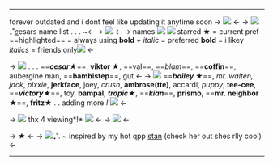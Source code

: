 ***
forever outdated and i dont feel like updating it anytime soon
-> ![](https://mikejima.crd.co/assets/images/gallery44/ba7b5aa1_original.png?v=7f0bb6df) <-
-> ![](https://mikejima.crd.co/assets/images/gallery18/a806ddaa.gif?v=7f0bb6df) ₊˚[*c*](https://rentry.co/killerboyfriend)esars name list . . . ~<-
-> ![](https://afton.carrd.co/assets/images/gallery02/237523cc.gif?v=c8dd3555) <-
-> names ![](https://mikejima.crd.co/assets/images/gallery18/a248c662.png?v=7f0bb6df)
![](https://mikejima.crd.co/assets/images/gallery18/b27e3d7f_original.gif?v=7f0bb6df) 
starred ★ = current pref
==highlighted== = always using
**bold** + *italic* = preferred
**bold** = i likey
*italics* = friends only![](https://mikejima.crd.co/assets/images/gallery18/ec7c7131_original.gif?v=7f0bb6df) <-

-> ![](https://mikejima.crd.co/assets/images/shadow/40f7b7b8.gif?v=0ef41667) . . . ==***cesar★***==, **viktor ★**, ==val==, ==*blam*==,
==**coffin**==, aubergine man, ==**bambistep**==, gut <-
-> ![](https://mikejima.crd.co/assets/images/gallery18/73fd8b06.gif?v=7f0bb6df) ==***bailey ★***==, *mr. walten, jack*, *pixxie*, **jerkface**, 
joey, *crush*, **ambrose(tte)**, accardi, *puppy*, 
**tee-cee**, ==***victory★***==, toy, **bampal**, ***tropic★***, 
==***kian***==, **prismo**, ==**mr. neighbor ★**==, **fritz★**
. . adding more *!* ![](https://mikejima.crd.co/assets/images/gallery18/c6386492_original.gif?v=7f0bb6df) <-

-> ![](https://mikejima.crd.co/assets/images/gallery18/810e1986.gif?v=7f0bb6df) thx 4 viewing*!* ![](https://mikejima.crd.co/assets/images/gallery01/f8d344be.png?v=7f0bb6df) <-
-> ![](https://mikejima.crd.co/assets/images/gallery62/5ed5c1db.png?v=7f0bb6df) <-

-> ★ <-
-> ![](https://mikejima.crd.co/assets/images/shadow/9a931b7f.gif?v=03449813)₊˚. ~ inspired by my hot qpp [stan](https://rentry.co/sillystan) (check her out shes rlly cool) <-
***